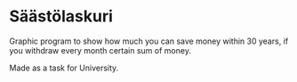 # Säästölaskuri

Graphic program to show how much you can save money within 30 years, if you withdraw every month certain sum of money.

Made as a task for University.
